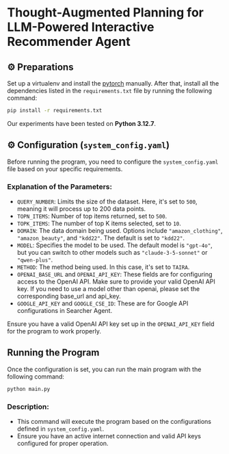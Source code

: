 <h1>Thought-Augmented Planning for LLM-Powered Interactive Recommender Agent</h1>


## ⚙    Preparations
Set up a virtualenv and install the [pytorch](https://pytorch.org/get-started/previous-versions/) manually. After that, install all the dependencies listed in the `requirements.txt` file by running the following command:

```bash
pip install -r requirements.txt
```
Our experiments have been tested on **Python 3.12.7**.
## ⚙️ Configuration (`system_config.yaml`)

Before running the program, you need to configure the `system_config.yaml` file based on your specific requirements.


### Explanation of the Parameters:
- `QUERY_NUMBER`: Limits the size of the dataset. Here, it's set to `500`, meaning it will process up to 200 data points.
- `TOPN_ITEMS`: Number of top items returned, set to `500`.
- `TOPK_ITEMS`: The number of top K items selected, set to `10`.
- `DOMAIN`: The data domain being used. Options include `"amazon_clothing"`, `"amazon_beauty"`, and `"kdd22"`. The default is set to `"kdd22"`.
- `MODEL`: Specifies the model to be used. The default model is `"gpt-4o"`, but you can switch to other models such as `"claude-3-5-sonnet"` or `"qwen-plus"`.
- `METHOD`: The method being used. In this case, it's set to `TAIRA`.
- `OPENAI_BASE_URL` and `OPENAI_API_KEY`: These fields are for configuring access to the OpenAI API. Make sure to provide your valid OpenAI API key. If you need to use a model other than openai, please set the corresponding base_url and api_key.
- `GOOGLE_API_KEY` and `GOOGLE_CSE_ID`: These are for Google API configurations in Searcher Agent.

Ensure you have a valid OpenAI API key set up in the `OPENAI_API_KEY` field for the program to work properly.
<p id="Run"></p>  

## Running the Program

Once the configuration is set, you can run the main program with the following command:

```bash
python main.py
```
### Description:
- This command will execute the program based on the configurations defined in `system_config.yaml`.
- Ensure you have an active internet connection and valid API keys configured for proper operation.


[//]: # (## 💰 Simulation Cost)

[//]: # (🛎️ Note that all the experiments are powered by ChatGPT-3.5, and a complete simulation involving 1000 users would cost approximately $16. &#40;$0.016/User&#41;)


